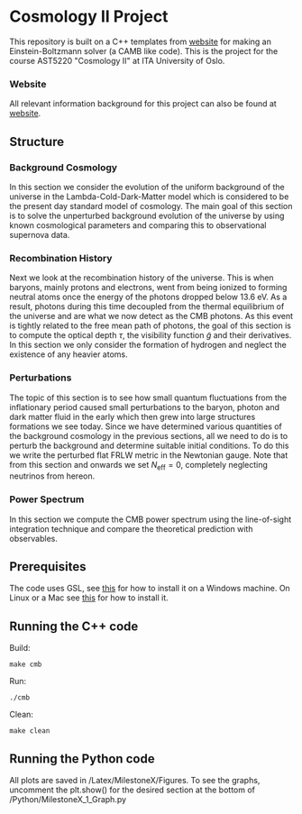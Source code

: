 # Cosmology II Project

This repository is built on a C++ templates from [website](https://github.com/HAWinther/AST5220-Cosmology) for making an Einstein-Boltzmann solver (a CAMB like code). This is the project for the course AST5220 "Cosmology II" at ITA University of Oslo. 

### Website
All relevant information background for this project can also be found at [website](https://cmb.wintherscoming.no/).

## Structure

### Background Cosmology

In this section we consider the evolution of the uniform background of the universe in the Lambda-Cold-Dark-Matter model which is considered to be the present day standard model of cosmology. The main goal of this section is to solve the unperturbed background evolution of the universe by using known cosmological parameters and comparing this to observational supernova data.

### Recombination History

Next we look at the recombination history of the universe. This is when baryons, mainly protons and electrons, went from being ionized to forming neutral atoms once the energy of the photons dropped below $13.6$ eV. As a result, photons during this time decoupled from the thermal equilibrium of the universe and are what we now detect as the CMB photons. As this event is tightly related to the free mean path of photons, the goal of this section is to compute the optical depth $\tau$, the visibility function $\tilde g$ and their derivatives. In this section we only consider the formation of hydrogen and neglect the existence of any heavier atoms.

### Perturbations

The topic of this section is to see how small quantum fluctuations from the inflationary period caused small perturbations to the baryon, photon and dark matter fluid in the early which then grew into large structures formations we see today. Since we have determined various quantities of the background cosmology in the previous sections, all we need to do is to perturb the background and determine suitable initial conditions. To do this we write the perturbed flat FRLW metric in the Newtonian gauge. Note that from this section and onwards we set $N_\text{eff}=0$, completely neglecting neutrinos from hereon.

### Power Spectrum

In this section we compute the CMB power spectrum using the line-of-sight integration technique and compare the theoretical prediction with observables.

## Prerequisites

The code uses GSL, see [this](https://solarianprogrammer.com/) for how to install it on a Windows machine. On Linux or a Mac see [this](https://cmb.wintherscoming.no/about.php#GSL) for how to install it.

## Running the C++ code

Build:

    make cmb

Run:

    ./cmb

Clean:

    make clean

## Running the Python code

All plots are saved in /Latex/MilestoneX/Figures. To see the graphs, uncomment the plt.show() for the desired section at the bottom of /Python/MilestoneX_1_Graph.py
